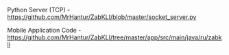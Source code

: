 Python Server (TCP) - https://github.com/MrHantur/ZabKLI/blob/master/socket_server.py

Mobile Application Code - https://github.com/MrHantur/ZabKLI/tree/master/app/src/main/java/ru/zabkli
